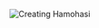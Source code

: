![Creating Hamohasi](https://github.com/user-attachments/assets/617d93f5-d9d3-452b-999d-220dd73fb3d4)
